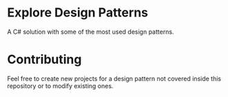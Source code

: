# Explore Design Patterns

A C# solution with some of the most used design patterns.

# Contributing

Feel free to create new projects for a design pattern not covered inside this repository or to modify existing ones.